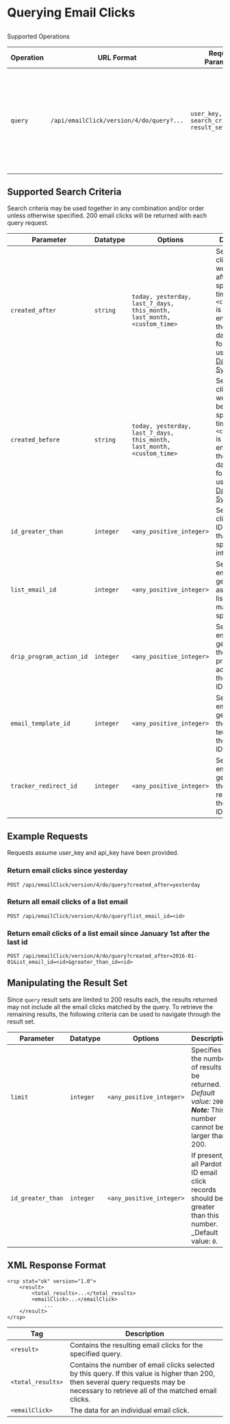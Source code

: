 
# Querying Email Clicks


##
[](#supported-operations-a-name-supported-operations-id-supported-operations-a-)Supported Operations<a name="25691-supported-operations" id="supported-operations"></a>

| **Operation** | **URL Format**                             | **Required Parameters** | **Description**  |
| ------------- | ------------------------------------------ | ----------------------- | -----------------|
| `query` | `/api/emailClick/version/4/do/query?...` | `user_key, api_key, search_criteria, result_set_criteria` | Returns the email clicks matching the specified criteria parameters. Also see [email clicks](../object-field-references#email-clicks) in [Object Field References](../object-field-references). |

## [](#supported-search-criteria-)Supported Search Criteria

Search criteria may be used together in any combination and/or order unless otherwise specified. 200 email clicks will be returned with each query request.

| **Parameter** | **Datatype**                               | **Options**             | **Description**  |
| ------------- | ------------------------------------------ | ----------------------- | -----------------|
| `created_after` | `string` | `today, yesterday, last_7_days, this_month, last_month, <custom_time>` | Selects email clicks that were created after the specified time. If a `<custom_time>` is used, ensure that the specified date is formatted using [GNU Date Input Syntax](http://www.gnu.org/software/tar/manual/html_node/Date-input-formats.html). |
| `created_before` | `string` | `today, yesterday, last_7_days, this_month, last_month, <custom_time>` | Selects email clicks that were created before the specified time. If a `<custom_time>` is used, ensure that the specified date is formatted using [GNU Date Input Syntax](http://www.gnu.org/software/tar/manual/html_node/Date-input-formats.html). |
| `id_greater_than` | `integer` | `<any_positive_integer>` | Selects email clicks with IDs greater than the specified integer. |
| `list_email_id` | `integer` | `<any_positive_integer>` | Selects only email clicks generated by assets whose list email matches the specified ID. |
| `drip_program_action_id` | `integer` | `<any_positive_integer>` | Selects only email clicks generated by the drip program action with the specified ID. |
| `email_template_id` | `integer` | `<any_positive_integer>` | Selects only email clicks generated by the email template with the specified ID. |
| `tracker_redirect_id` | `integer` | `<any_positive_integer>` | Selects only email clicks generated by the tracker redirect with the specified ID. |


## [](#example-requests-)Example Requests

Requests assume user_key and api_key have been provided.

### Return email clicks since yesterday
```
POST /api/emailClick/version/4/do/query?created_after=yesterday
```

### Return all email clicks of a list email
```
POST /api/emailClick/version/4/do/query?list_email_id=<id>
```

### Return email clicks of a list email since January 1st after the last id
```
POST /api/emailClick/version/4/do/query?created_after=2016-01-01&ist_email_id=<id>&greater_than_id=<id>
```

## [](#manipulating-the-result-set-)Manipulating the Result Set

Since `query` result sets are limited to 200 results each, the results returned may not include all the email clicks matched by the query. To retrieve the remaining results, the following criteria can be used to navigate through the result set.

| **Parameter** | **Datatype**                               | **Options**             | **Description**  |
| ------------- | ------------------------------------------ | ----------------------- | -----------------|
| `limit` | `integer` | `<any_positive_integer>` | Specifies the number of results to be returned. _Default value:_ `200`. **_Note:_** This number cannot be larger than 200. |
| `id_greater_than` | `integer` | `<any_positive_integer>` | If present, all Pardot ID email click records should be greater than this number. _Default value: `0`. |

## [](#xml-response-format-)XML Response Format

```
<rsp stat="ok" version="1.0">
    <result>
        <total_results>...</total_results>
        <emailClick>...</emailClick>
            ...
    </result>
</rsp>
```

| **Tag** | **Description** |
| ------- | --------------- |
| `<result>` | Contains the resulting email clicks for the specified query. |
| `<total_results>` | Contains the number of email clicks selected by this query. If this value is higher than 200, then several query requests may be necessary to retrieve all of the matched email clicks. |
| `<emailClick>` | The data for an individual email click. 
